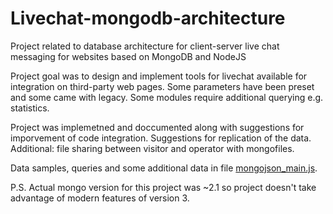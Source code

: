 # Livechat-mongodb-architecture
Project related to database architecture for client-server live chat messaging for websites based on MongoDB and NodeJS

Project goal was to design and implement tools for livechat available for integration on third-party web pages.
Some parameters have been preset and some came with legacy. 
Some modules require additional querying e.g. statistics. 

Project was implemetned and doccumented along with suggestions for imporvement of code integration.
Suggestions for replication of the data.
Additional: file sharing between visitor and operator with mongofiles.

Data samples, queries and some additional data in file [mongojson_main.js](master/mongojson_main.js).

P.S. Actual mongo version for this project was ~2.1 so project doesn't take advantage of modern features of version 3.
